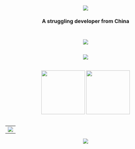 
<h1 align="center">
  <a href="https://www.qindalin.com/">
    <img src="https://readme-typing-svg.herokuapp.com/?lines=%27%20Hi%20,%20I%27m%20Cumany%20%E5%85%AB%E9%9B%B6%E5%90%8E,%E7%94%9F%E4%BA%8E%E4%B8%AD%E5%8E%9F!%27&center=true&size=27">
  </a>
</h1>
<h3 align="center">A struggling developer from China</h3>
<br>
<!-- 徽章start -->
<p align="center">

  <!-- 访客徽章 -->
 <img src="https://visitor-badge.glitch.me/badge?page_id=cumany.github&left_color=green&right_color=red">
</p>
<!-- 徽章end -->
<br>
<!-- Github奖杯🏆start -->
<div align="center"> <img src="https://github-profile-trophy.vercel.app/?username=cumany&theme=onedark&row=1&column=6&no-frame=true&no-bg=true"> </div>
<!-- Github奖杯🏆end -->
<br>
<br>
<!-- 统计卡片start -->
<div align="center">
  <img height="137px" src="https://github-readme-stats.vercel.app/api?username=cumany&hide_title=true&hide_border=true&show_icons=trueline_height=21&text_color=000&icon_color=000&bg_color=0,ea6161,ffc64d,fffc4d,52fa5a&theme=graywhite" />
  <img height="137px" src="https://github-readme-stats.vercel.app/api/top-langs/?username=sun0225SUN&hide_title=true&hide_border=true&layout=compact&langs_count=6&text_color=000&icon_color=fff&bg_color=0,52fa5a,4dfcff,c64dff&theme=graywhite" />
</div>
<!-- 统计卡片end -->
<br>

<table align="center">
  <tr>
    <td>
      <img src="https://activity-graph.herokuapp.com/graph?username=cumany&theme=dracula&bg_color=FF000000&hide_border=true" />
    </td>
  </tr>
</table>



<div align="center"><a href="https://www.buymeacoffee.com/Cuman"><img src="https://img.buymeacoffee.com/button-api/?text=Buy me a coffee &emoji=&slug=Cuman&button_colour=BD5FFF&font_colour=ffffff&font_family=Poppins&outline_colour=000000&coffee_colour=FFDD00" /></a>
</div>




          
                
